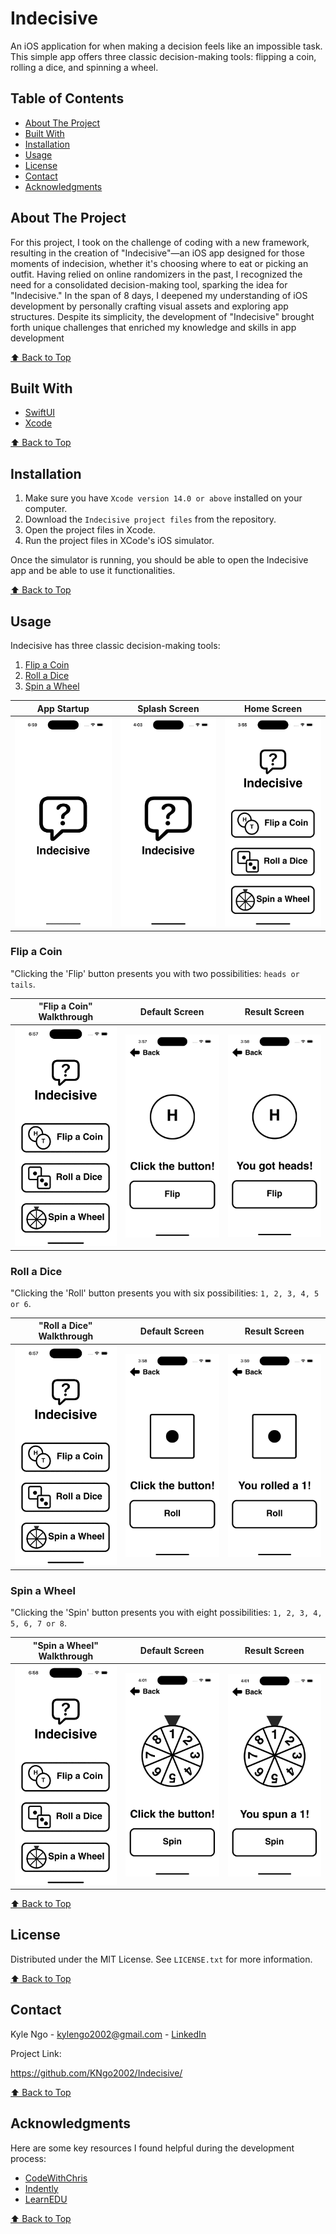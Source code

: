 # Indecisive

An iOS application for when making a decision feels like an impossible task. This simple app offers three classic decision-making tools: flipping a coin, rolling a dice, and spinning a wheel. 

## Table of Contents 
- [About The Project](#about-the-project)
- [Built With](#built-with)
- [Installation](#installation)
- [Usage](#usage)
- [License](#license)
- [Contact](#contact)
- [Acknowledgments](#acknowledgments)

## About The Project 
For this project, I took on the challenge of coding with a new framework, resulting in the creation of "Indecisive"—an iOS app designed for those moments of indecision, whether it's choosing where to eat or picking an outfit. Having relied on online randomizers in the past, I recognized the need for a consolidated decision-making tool, sparking the idea for "Indecisive." In the span of 8 days, I deepened my understanding of iOS development by personally crafting visual assets and exploring app structures. Despite its simplicity, the development of "Indecisive" brought forth unique challenges that enriched my knowledge and skills in app development

[⬆️ Back to Top](#indecisive)

## Built With
- [SwiftUI](<https://developer.apple.com/xcode/swiftui/>)
- [Xcode](<https://developer.apple.com/xcode/>)

[⬆️ Back to Top](#indecisive)

## Installation 
1. Make sure you have `Xcode version 14.0 or above` installed on your computer.
2. Download the `Indecisive project files` from the repository.
3. Open the project files in Xcode.
4. Run the project files in XCode's iOS simulator.

Once the simulator is running, you should be able to open the Indecisive app and be able to use it functionalities. 

[⬆️ Back to Top](#indecisive)

## Usage
Indecisive has three classic decision-making tools: 
1. [Flip a Coin](#flip-a-coin)
2. [Roll a Dice](#roll-a-dice)
3. [Spin a Wheel](#spin-a-wheel)

App Startup | Splash Screen | Home Screen
--- | --- | --- 
<img src="assets/gifs/startup.gif" width="200"> | <img src="assets/screenshots/splash-screen.png" width="200"> | <img src="assets/screenshots/home-screen.png" width="200">

### Flip a Coin

"Clicking the 'Flip' button presents you with two possibilities: `heads or tails`.

"Flip a Coin" Walkthrough | Default Screen | Result Screen
--- | --- | --- 
<img src="assets/gifs/coin-flip.gif" width="200"> | <img src="assets/screenshots/coin-flip.png" width="200"> | <img src="assets/screenshots/coin-flip-heads.png" width="200">

### Roll a Dice

"Clicking the 'Roll' button presents you with six possibilities: `1, 2, 3, 4, 5 or 6`.

"Roll a Dice" Walkthrough | Default Screen | Result Screen
--- | --- | --- 
<img src="assets/gifs/dice-roll.gif" width="200"> | <img src="assets/screenshots/dice-roll.png" width="200"> | <img src="assets/screenshots/dice-roll-1.png" width="200">

### Spin a Wheel

"Clicking the 'Spin' button presents you with eight possibilities: `1, 2, 3, 4, 5, 6, 7 or 8`.

"Spin a Wheel" Walkthrough | Default Screen | Result Screen
--- | --- | --- 
<img src="assets/gifs/wheel-spin.gif" width="200"> | <img src="assets/screenshots/wheel-spin.png" width="200"> | <img src="assets/screenshots/wheel-spin-1.png" width="200">

[⬆️ Back to Top](#indecisive)

## License 
Distributed under the MIT License. See `LICENSE.txt` for more information.

[⬆️ Back to Top](#indecisive)

## Contact 

Kyle Ngo - <kylengo2002@gmail.com> - [LinkedIn](<www.linkedin.com/in/kyle-ngo-2628b5210>)

Project Link:

<https://github.com/KNgo2002/Indecisive/>

[⬆️ Back to Top](#indecisive)

## Acknowledgments
Here are some key resources I found helpful during the development process:
* [CodeWithChris](<https://youtu.be/K0t-RCSlasE?si=PdELqqQqFslZTvC7>)
* [Indently](<https://youtu.be/0ytO3wCRKZU?si=4oJh59BsthZRd_gp>)
* [LearnEDU](<https://youtu.be/-XcNs22WnTc?si=2MkkYsvjcnCnN5Pa>)

[⬆️ Back to Top](#indecisive)
